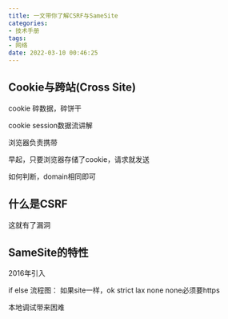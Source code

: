 ```yaml
---
title: 一文带你了解CSRF与SameSite
categories:
- 技术手册
tags:
- 网络
date: 2022-03-10 00:46:25
---
```


## Cookie与跨站(Cross Site)

cookie 碎数据，碎饼干

cookie session数据流讲解

浏览器负责携带

早起，只要浏览器存储了cookie，请求就发送

如何判断，domain相同即可



## 什么是CSRF

这就有了漏洞

## SameSite的特性

2016年引入

if else 流程图：
如果site一样，ok
strict lax none
none必须要https

本地调试带来困难

